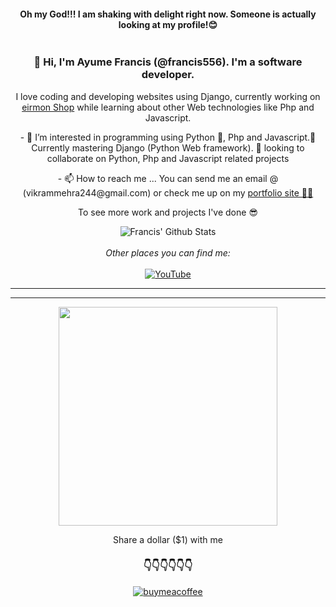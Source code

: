 <div align='center'>
    <h4>Oh my God!!! I am shaking with delight right now. Someone is actually looking at my profile!😊</h4>
    <img src="https://media.giphy.com/media/offRxUVDyEXFjbSnMH/giphy.gif" alt="">
</div>
<div align='center'>

<h3>👋 Hi, I'm Ayume Francis (@francis556). I'm a software developer.</h3> 
I love coding and developing websites using  Django, currently working on <a href="https://eirmonshop.com" target="_blank">eirmon Shop</a> while learning about other Web technologies like Php and Javascript.

</div>
<div align='center'>
<p>- 👀 I’m interested in programming using Python 💖, Php and Javascript.🌱 Currently mastering Django (Python Web framework). 💞️ looking to collaborate on Python, Php and Javascript related projects</p>
<p>- 📫 How to reach me ... You can send me an email @ (vikrammehra244@gmail.com) or check me up on my <a href="https://ayumefrancis.info"> portfolio site 💪💪</a></p>

<p>To see more work and projects I've done 😎 </p>
</div>

<div align="center">
    <img align="center" src="https://github-readme-stats.vercel.app/api?username=francis556&&show_icons=true&title_color=161e2e&icon_color=31c48d&text_color=4b5563&bg_color=f4f5f7" alt="Francis' Github Stats">
<br>
<br>
<i>Other places you can find me:</i>
<br>
<br>
<a href="https://www.youtube.com/channel/UCpUk_EERS3VSu39YMedNHlA" target="_blank"><img src="https://img.shields.io/badge/YouTube-%23E4405F.svg?&style=flat-square&logo=youtube&logoColor=white" alt="YouTube"></a>
</div>
<hr>
<hr>
<div align="center">
<div>
    <img src="https://media.giphy.com/media/S7K9EsqHvTGaOGmfKd/giphy.gif" style="height: 350px" alt="">
</div>
<p>Share a dollar ($1) with me </p>
<h3>👇👇👇👇👇👇</h3>
<a href="https://www.buymeacoffee.com/ayumefrancis" target="_blank">
    <img src="https://media.giphy.com/media/513lZvPf6khjIQFibF/giphy.gif" style='' alt="buymeacoffee">
</a>
</div>

